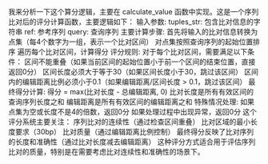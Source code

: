 我来分析一下这个算分逻辑，主要在 calculate_value 函数中实现。这是一个序列比对后的评分计算函数，主要逻辑如下：
输入参数:
tuples_str: 包含比对信息的字符串
ref: 参考序列
query: 查询序列
主要计算步骤:
首先将输入的比对信息转换为点集（每4个数字为一组，表示一个比对区间）
对点集按照查询序列的起始位置排序
遍历每个比对区间，计算得分
评分规则:
对于每个比对区间，需要满足以下条件：
区间不能重叠（如果当前区间的起始位置小于前一个区间的结束位置，直接返回0分）
区间长度必须大于等于30（如果区间长度小于30，跳过该区间）
区间内的编辑距离比例必须小于0.1（如果编辑距离/区间长度 > 0.1，跳过该区间）
最终得分计算:
得分 = max(比对长度 - 总编辑距离, 0)
比对长度是所有有效区间的查询序列长度之和
编辑距离是所有有效区间的编辑距离之和
特殊情况处理:
如果点集为空或长度不是4的倍数，返回0分
如果处理过程中出现异常，返回0分
这个评分系统主要关注：
序列比对的连续性（通过检查区间重叠）
比对区域的最小长度要求（30bp）
比对质量（通过编辑距离比例控制）
最终得分反映了比对序列的长度和准确性（通过比对长度减去编辑距离）
这种评分方式适合用于评估序列比对的质量，特别是在需要考虑比对连续性和准确性的场景下。